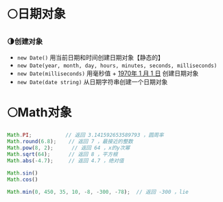 # 🌕日期对象
### 🌗创建对象
- `new Date()`  用当前日期和时间创建日期对象【静态的】
- `new Date(year, month, day, hours, minutes, seconds, milliseconds)`
- `new Date(milliseconds)`  用毫秒值 + <u>1970年 1 月 1 日</u> 创建日期对象
- `new Date(date string)`  从日期字符串创建一个日期对象
# 🌕Math对象
```js
Math.PI;           // 返回 3.141592653589793 ，圆周率
Math.round(6.8);    // 返回 7 ，最接近的整数
Math.pow(8, 2);      // 返回 64 ，x的y次幂
Math.sqrt(64);      // 返回 8 ，平方根
Math.abs(-4.7);     // 返回 4.7 ，绝对值

Math.sin()
Math.cos()

Math.min(0, 450, 35, 10, -8, -300, -78);  // 返回 -300 ，lie

```














